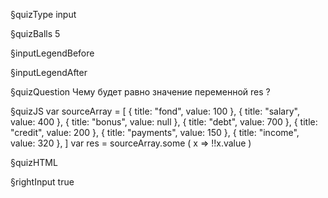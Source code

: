 §quizType
input

§quizBalls
5


§inputLegendBefore


§inputLegendAfter



§quizQuestion
Чему будет равно значение переменной res ?



§quizJS
var sourceArray = [
    {  title: "fond",  value:  100 },
    {  title: "salary",  value:  400 },
    {  title: "bonus",  value:  null },
    {  title: "debt",  value:  700 },
    {  title: "credit",  value:  200 },
    {  title: "payments",  value:  150 },
    {  title: "income",  value:  320 },
]
var res = sourceArray.some ( x => !!x.value )


§quizHTML



§rightInput
true
